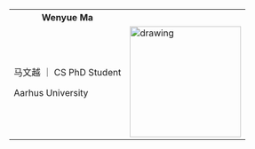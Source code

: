 <table>
<!-- <tr> -->
<th>  Wenyue Ma </th>
<th>  </th>
<!-- </tr> -->
<tr>
<td>


马文越 ｜ CS PhD Student

Aarhus University

</td>
<td>

<img style="float: right;"  src="pic/slef.jpg" alt="drawing" width="200"/>

</td>
</tr>
</table>